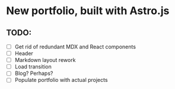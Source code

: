 # New portfolio, built with Astro.js

## TODO:
- [ ] Get rid of redundant MDX and React components
- [ ] Header
- [ ] Markdown layout rework
- [ ] Load transition
- [ ] Blog? Perhaps?
- [ ] Populate portfolio with actual projects
